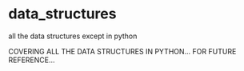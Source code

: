 # data_structures
all the data structures except in python

COVERING ALL THE DATA STRUCTURES IN PYTHON...
FOR FUTURE REFERENCE...

